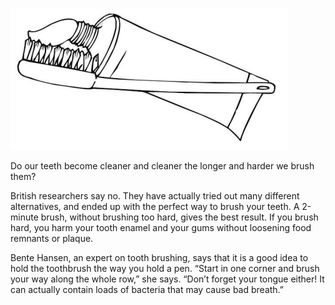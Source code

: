 ![](G8-E1.png)

Do our teeth become cleaner and cleaner the longer and harder we brush them?

British researchers say no. They have actually tried out many different alternatives, and ended up with the perfect way to brush your teeth. A 2-minute brush, without brushing too hard, gives the best result. If you brush hard, you harm your tooth enamel and your gums without loosening food remnants or plaque.

Bente Hansen, an expert on tooth brushing, says that it is a good idea to hold the toothbrush the way you hold a pen. “Start in one corner and brush your way along the whole row,” she says. “Don’t forget your tongue either! It can actually contain loads of bacteria that may cause bad breath.”
